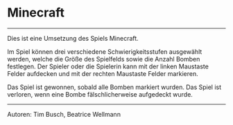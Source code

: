 # Minecraft

------------------------------------------------------------------------
Dies ist eine Umsetzung des Spiels Minecraft.

Im Spiel können drei verschiedene Schwierigkeitsstufen ausgewählt werden, welche die Größe des Spielfelds sowie die Anzahl Bomben festlegen.
Der Spieler oder die Spielerin kann mit der linken Maustaste Felder aufdecken und mit der rechten Maustaste Felder markieren.

Das Spiel ist gewonnen, sobald alle Bomben markiert wurden.
Das Spiel ist verloren, wenn eine Bombe fälschlicherweise aufgedeckt wurde.

------------------------------------------------------------------------
Autoren: Tim Busch, Beatrice Wellmann
